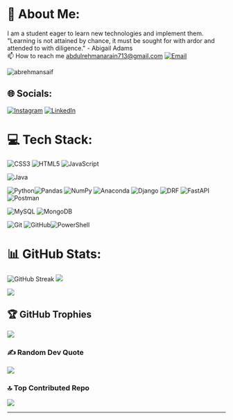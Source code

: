 # 💫 About Me:
I am a student eager to learn new technologies and implement them.<br>"Learning is not attained by chance, it must be sought for with ardor and attended to with diligence." - Abigail Adams<br>📫 How to reach me abdulrehmanarain713@gmail.com [![Email](https://img.shields.io/badge/Email-%230D79A1.svg?logo=gmail&logoColor=white)](mailto:abdulrehmanarain713@gmail.com)

<p align="left"> <img src="https://komarev.com/ghpvc/?username=abrehmansaif&label=Profile%20views&color=0e75b6&style=flat" alt="abrehmansaif" /> </p>

## 🌐 Socials:
[![Instagram](https://img.shields.io/badge/Instagram-%23E4405F.svg?logo=Instagram&logoColor=white)](https://instagram.com/abdulrehman_bin_saifullah/) [![LinkedIn](https://img.shields.io/badge/LinkedIn-%230077B5.svg?logo=linkedin&logoColor=white)](https://www.linkedin.com/in/abdul-rehman-ssuetian/) 

# 💻 Tech Stack:
![CSS3](https://img.shields.io/badge/css3-%231572B6.svg?style=for-the-badge&logo=css3&logoColor=white) ![HTML5](https://img.shields.io/badge/html5-%23E34F26.svg?style=for-the-badge&logo=html5&logoColor=white)
![JavaScript](https://img.shields.io/badge/javascript-%23323330.svg?style=for-the-badge&logo=javascript&logoColor=%23F7DF1E)

![Java](https://img.shields.io/badge/java-%23ED8B00.svg?style=for-the-badge&logo=openjdk&logoColor=white) 

![Python](https://img.shields.io/badge/python-3670A0?style=for-the-badge&logo=python&logoColor=ffdd54)![Pandas](https://img.shields.io/badge/pandas-%23150458.svg?style=for-the-badge&logo=pandas&logoColor=white) ![NumPy](https://img.shields.io/badge/numpy-%23013243.svg?style=for-the-badge&logo=numpy&logoColor=white) ![Anaconda](https://img.shields.io/badge/Anaconda-%2344A833.svg?style=for-the-badge&logo=anaconda&logoColor=white) ![Django](https://img.shields.io/badge/django-%23092E20.svg?style=for-the-badge&logo=django&logoColor=white) ![DRF](https://img.shields.io/badge/DRF-%23092E20.svg?style=for-the-badge&logo=django&logoColor=white
) ![FastAPI](https://img.shields.io/badge/FastAPI-005571?style=for-the-badge&logo=fastapi) ![Postman](https://img.shields.io/badge/Postman-FF6C37?style=for-the-badge&logo=postman&logoColor=white)

![MySQL](https://img.shields.io/badge/mysql-4479A1.svg?style=for-the-badge&logo=mysql&logoColor=white) ![MongoDB](https://img.shields.io/badge/MongoDB-%234ea94b.svg?style=for-the-badge&logo=mongodb&logoColor=white) 

![Git](https://img.shields.io/badge/git-%23F05033.svg?style=for-the-badge&logo=git&logoColor=white) ![GitHub](https://img.shields.io/badge/github-%23121011.svg?style=for-the-badge&logo=github&logoColor=white)![PowerShell](https://img.shields.io/badge/PowerShell-%235391FE.svg?style=for-the-badge&logo=powershell&logoColor=white)
# 📊 GitHub Stats:
![GitHub Streak](https://img.shields.io/badge/Daily%20Streak-10-blue?style=for-the-badge)
![](https://github-readme-stats.vercel.app/api?username=AbRehmansaif&theme=dark&hide_border=false&include_all_commits=true&count_private=false)<br/>


![](https://github-readme-stats.vercel.app/api/top-langs/?username=AbRehmansaif&theme=dark&hide_border=false&include_all_commits=true&count_private=false&layout=compact)

## 🏆 GitHub Trophies
![](https://github-profile-trophy.vercel.app/?username=AbRehmansaif&theme=radical&no-frame=false&no-bg=false&margin-w=4)

### ✍️ Random Dev Quote
![](https://quotes-github-readme.vercel.app/api?type=horizontal&theme=radical)

### 🔝 Top Contributed Repo
![](https://github-contributor-stats.vercel.app/api?username=AbRehmansaif&limit=5&theme=dark&combine_all_yearly_contributions=true)

---


<!-- Proudly created with GPRM ( https://gprm.itsvg.in ) -->

